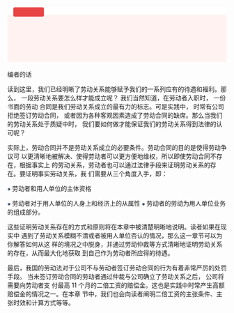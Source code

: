 
![](</@img/img_ 176.png>)

编者的话

读到这里，我们已经明晰了劳动关系能够赋予我们的一系列应有的待遇和福利。那么， 一段劳动关系要怎么样才能成立呢？ 我们当然知道，在劳动者入职时， 一份书面的劳动 合同是我们劳动关系成立的最有力的标志。可是实践中， 时常有公司拒绝签订劳动合同， 或者因为各种客观因素造成了劳动合同的缺席。那么当我们的劳动关系处于质疑中时， 我们要如何做才能保证我们的劳动关系得到法律的认可呢？

实际上，劳动合同并不是劳动关系成立的必要条件。劳动合同的目的是使得劳动争议可 以更清晰地被解决、使得劳动者可以更方便地维权，所以即使劳动合同不存在，根据事实上 的劳动关系，劳动者也可以通过法律手段来证明劳动关系的存在。要证明事实劳动关系，我 们需要从三个角度入手，即：

![](</@img/img_ 177.png>) 劳动者和用人单位的主体资格

![](</@img/img_ 178.png>) 劳动者对于用人单位的人身上和经济上的从属性 ![](</@img/img_ 179.png>) 劳动者的劳动为用人单位业务的组成部分。

这些证明劳动关系存在的方式和原则将在本章中被清楚明晰地说明。读者如果在现实中 遇到了劳动关系模糊不清或者被用人单位否认的情况，那么这一章节可以为你解答如何从这 样的境况之中脱身，并通过劳动仲裁等方式清晰地证明劳动关系的存在，从而最大化地获取 到自己作为劳动者所应得的待遇。

最后，我国的劳动法对于公司不与劳动者签订劳动合同的行为有着非常严厉的处罚手段。 当未签订劳动合同的劳动者通过仲裁与公司确立了劳动关系之后， 公司将需要向劳动者支 付最高 11 个月的二倍工资的赔偿金。这也是实践中时常产生高额赔偿金的情况之一。在本章 节中，我们也会向读者阐明二倍工资的主张条件、主张时效和计算方式等等。